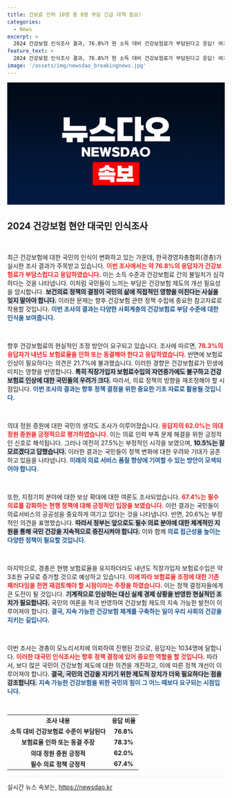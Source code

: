 ```yaml
---
title: 건보료 인하 10명 중 8명 부담 긴급 대책 필요!
categories:
  - News
excerpt: >
  2024 건강보험 인식조사 결과, 76.8%가 현 소득 대비 건강보험료가 부담된다고 응답! 여기에 보험료 인하 또는 동결 희망도 78.3%에 달해, 국민의 목소리가 높아지고 있다. 이 막대한 부담, 과연 정부는 어떻게 해결할까? 클릭하여 자세히 알아보세요!
feature_text: >
  2024 건강보험 인식조사 결과, 76.8%가 현 소득 대비 건강보험료가 부담된다고 응답! 여기에 보험료 인하 또는 동결 희망도 78.3%에 달해, 국민의 목소리가 높아지고 있다. 이 막대한 부담, 과연 정부는 어떻게 해결할까? 클릭하여 자세히 알아보세요!
image: '/assets/img/newsdao_breakingnews.jpg'
---
```


<p><img src="/assets/img/newsdao_breakingnews.jpg" alt="pcversion 속보" /></p>

<h2 data-ke-size="size26">2024 건강보험 현안 대국민 인식조사</h2>

<p data-ke-size="size16">&nbsp;</p>

<p>최근 건강보험에 대한 국민의 인식이 변화하고 있는 가운데, 한국경영자총협회(경총)가 실시한 조사 결과가 주목받고 있습니다. <b><span style="color: #ee2323;">이번 조사에서는 약 76.8%의 응답자가 건강보험료가 부담스럽다고 응답하였습니다.</span></b> 이는 소득 수준과 건강보험료 간의 불일치가 심각하다는 것을 나타냅니다. 이처럼 국민들이 느끼는 부담은 건강보험 제도의 개선 필요성을 암시합니다. <b><span style="background-color: #21538527;">보건의료 정책의 결정이 국민의 삶에 직접적인 영향을 미친다는 사실을 잊지 말아야 합니다.</span></b> 이러한 문제는 향후 건강보험 관련 정책 수립에 중요한 참고자료로 작용할 것입니다. <b><span style="color: #1a5490;">이번 조사의 결과는 다양한 사회계층의 건강보험료 부담 수준에 대한 인식을 보여줍니다.</span></b></p>

<p data-ke-size="size16">&nbsp;</p>

<p>향후 건강보험료의 현실적인 조정 방안이 요구되고 있습니다. 조사에 따르면, <b><span style="color: #ee2323;">78.3%의 응답자가 내년도 보험료율을 인하 또는 동결해야 한다고 응답하였습니다.</span></b> 반면에 보험료 인상이 필요하다는 의견은 21.7%에 불과했습니다. 이러한 경향은 건강보험료가 민생에 미치는 영향을 반영합니다. <b><span style="background-color: #21538527;">특히 직장가입자 보험료수입의 자연증가에도 불구하고 건강보험료 인상에 대한 국민들의 우려가 크다.</span></b> 따라서, 의료 정책의 방향을 재조정해야 할 시점입니다. <b><span style="color: #1a5490;">이번 조사의 결과는 향후 정책 결정을 위한 중요한 기초 자료로 활용될 것입니다.</span></b></p>

<p data-ke-size="size16">&nbsp;</p>

<p>의대 정원 증원에 대한 국민의 생각도 조사가 이루어졌습니다. <b><span style="color: #ee2323;">응답자의 62.0%는 의대 정원 증원을 긍정적으로 평가하였습니다.</span></b> 이는 의료 인력 부족 문제 해결을 위한 긍정적인 신호로 해석됩니다. 그러나 여전히 27.5%는 부정적인 시각을 보였으며, <b><span style="background-color: #21538527;">10.5%는 잘 모르겠다고 답했습니다.</span></b> 이러한 결과는 국민들이 정책 변화에 대한 우려와 기대가 공존하고 있음을 나타냅니다. <b><span style="color: #1a5490;">미래의 의료 서비스 품질 향상에 기여할 수 있는 방안이 모색되어야 합니다.</span></b></p>

<p data-ke-size="size16">&nbsp;</p>

<p>또한, 지정기피 분야에 대한 보상 확대에 대한 여론도 조사되었습니다. <b><span style="color: #ee2323;">67.4%는 필수 의료를 강화하는 현행 정책에 대해 긍정적인 입장을 보였습니다.</span></b> 이런 결과는 국민들이 의료서비스의 공공성을 중요하게 여기고 있다는 것을 나타냅니다. 반면, 20.6%는 부정적인 의견을 표명했습니다. <b><span style="background-color: #21538527;">따라서 정부는 앞으로도 필수 의료 분야에 대한 체계적인 지원을 통해 국민 건강을 지속적으로 증진시켜야 합니다.</span></b> 이와 함께 <b><span style="color: #1a5490;">의료 접근성을 높이는 다양한 정책이 필요할 것입니다.</span></b></p>

<p data-ke-size="size16">&nbsp;</p>

<p>마지막으로, 경총은 현행 보험료율을 유지하더라도 내년도 직장가입자 보험료수입은 약 3조원 규모로 증가할 것으로 예상하고 있습니다. <b><span style="color: #ee2323;">이에 따라 보험료율 조정에 대한 기존 패러다임을 전면 재검토해야 할 시점이라는 주장을 하였습니다.</span></b> 이는 정책 결정자들에게 큰 도전이 될 것입니다. <b><span style="background-color: #21538527;">기계적으로 인상하는 대신 실제 경제 상황을 반영한 현실적인 조치가 필요합니다.</span></b> 국민의 여론을 적극 반영하여 건강보험 제도의 지속 가능한 발전이 이루어져야 합니다. <b><span style="color: #1a5490;">결국, 지속 가능한 건강보험 체계를 구축하는 일이 우리 사회의 건강을 지키는 길입니다.</span></b></p>

<p data-ke-size="size16">&nbsp;</p>

<p>이번 조사는 경총이 모노리서치에 의뢰하여 진행된 것으로, 응답자는 1034명에 달합니다. <b><span style="color: #ee2323;">이러한 대국민 인식조사는 향후 정책 결정에 있어 중요한 역할을 할 것입니다.</span></b> 따라서, 보다 많은 국민이 건강보험 제도에 대한 의견을 개진하고, 이에 따른 정책 개선이 이루어져야 합니다. <b><span style="background-color: #21538527;">결국, 국민의 건강을 지키기 위한 제도적 장치가 더욱 필요하다는 점을 강조합니다.</span></b> <b><span style="color: #1a5490;">지속 가능한 건강보험을 위한 국민의 힘이 그 어느 때보다 요구되는 시점입니다.</span></b></p>

<p data-ke-size="size16">&nbsp;</p>

<table>
<tr>
<td style="text-align: center; height: 17px;"><b>조사 내용</b></td>
<td style="text-align: center; height: 17px;"><b>응답 비율</b></td>
</tr>
<tr>
<td style="text-align: center; height: 17px;"><b>소득 대비 건강보험료 수준이 부담된다</b></td>
<td style="text-align: center; height: 17px;"><b>76.8%</b></td>
</tr>
<tr>
<td style="text-align: center; height: 17px;"><b>보험료율 인하 또는 동결 주장</b></td>
<td style="text-align: center; height: 17px;"><b>78.3%</b></td>
</tr>
<tr>
<td style="text-align: center; height: 17px;"><b>의대 정원 증원 긍정적</b></td>
<td style="text-align: center; height: 17px;"><b>62.0%</b></td>
</tr>
<tr>
<td style="text-align: center; height: 17px;"><b>필수 의료 정책 긍정적</b></td>
<td style="text-align: center; height: 17px;"><b>67.4%</b></td>
</tr>
</table>

<hr style="height: 1px; border: 0; background: #eee;" />
실시간 뉴스 속보는, <a href="https://newsdao.kr" rel="dofollow">https://newsdao.kr</a>



